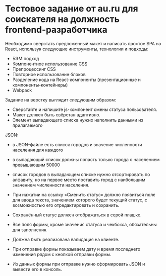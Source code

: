 # Тестовое задание от au.ru для соискателя на должность frontend-разработчика

Необходимо сверстать предложенный макет и написать простое SPA на React, используя следующие инструменты, технологии и подходы:

- БЭМ подход
- Компонентное использование CSS
- Препроцессинг CSS
- Повторное использование блоков
- Разделение кода на React-компоненты (презентационные и компоненты-контейнеры)
- Webpack

Задание на верстку выглядит следующим образом:

- Сверстайте и напишите js-компонент смены статуса пользователя.
- Макет должен быть свёрстан адаптивно.
- Элемент выпадающего списка нужно наполнить данными из прилагаемого

JSON:

- в JSON-файле есть список городов и значение численности населения
для каждого
- в выпадающий список должны попасть только города с населением
превышающим 50000
- список городов в выпадающем списке нужно отсортировать по
алфавиту, но на первое место поставить город с наибольшим значением
численности населения.

- При нажатии на ссылку «Сменить статус» должно появиться поле для ввода
текста, значением которого будет текущий статус, с возможностью его
отредактировать и сохранить.
- Сохранённый статус должен отображаться в серой плашке.
- Все поля формы, кроме значения статуса и чекбокса, обязательны для
заполнения.
- Должна быть реализована валидация на клиенте.
- При отправке формы показываем дату и время последнего изменения рядом с
кнопкой отправки формы.
- Из данных формы при отправке нужно сформировать JSON и вывести его в
консоль.

